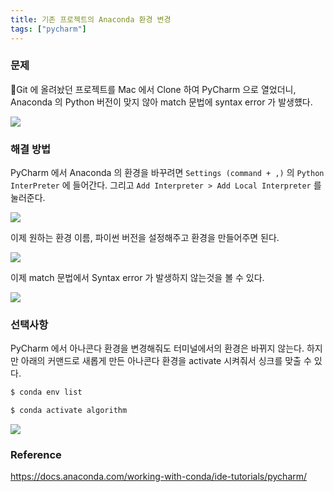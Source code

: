 ```yaml
---
title: 기존 프로젝트의 Anaconda 환경 변경
tags: ["pycharm"]
---
```


### 문제
Git 에 올려놨던 프로젝트를 Mac 에서 Clone 하여 PyCharm 으로 열었더니, Anaconda 의 Python 버전이 맞지 않아 match 문법에 syntax error 가 발생헀다.

![](Tools/PyCharm/images/Pasted%20image%2020240709220510.png)

### 해결 방법

PyCharm 에서 Anaconda 의 환경을 바꾸려면 `Settings (command + ,)` 의 `Python InterPreter` 에 들어간다. 그리고 `Add Interpreter > Add Local Interpreter` 를 눌러준다.

![](Tools/PyCharm/images/Pasted%20image%2020240709220753.png)


이제 원하는 환경 이름, 파이썬 버전을 설정해주고 환경을 만들어주면 된다.

![](Tools/PyCharm/images/Pasted%20image%2020240709220935.png)


이제 match 문법에서 Syntax error 가 발생하지 않는것을 볼 수 있다.

![](Tools/PyCharm/images/Pasted%20image%2020240709221059.png)

### 선택사항
PyCharm 에서 아나콘다 환경을 변경해줘도 터미널에서의 환경은 바뀌지 않는다. 하지만 아래의 커맨드로 새롭게 만든 아나콘다 환경을 activate 시켜줘서 싱크를 맞출 수 있다.

```bash
$ conda env list
```

```bash
$ conda activate algorithm
```

![](Tools/PyCharm/images/Pasted%20image%2020240709221434.png)

### Reference
https://docs.anaconda.com/working-with-conda/ide-tutorials/pycharm/


